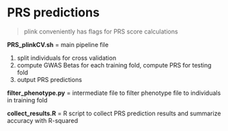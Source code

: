 # PRS predictions 

> plink conveniently has flags for PRS score calculations 

**PRS_plinkCV.sh** = main pipeline file 

1. split individuals for cross validation 
2. compute GWAS Betas for each training fold, compute PRS for testing fold 
3. output PRS predictions 

**filter_phenotype.py** = intermediate file to filter phenotype file to individuals in training fold 

**collect_results.R** = R script to collect PRS prediction results and summarize accuracy with R-squared


